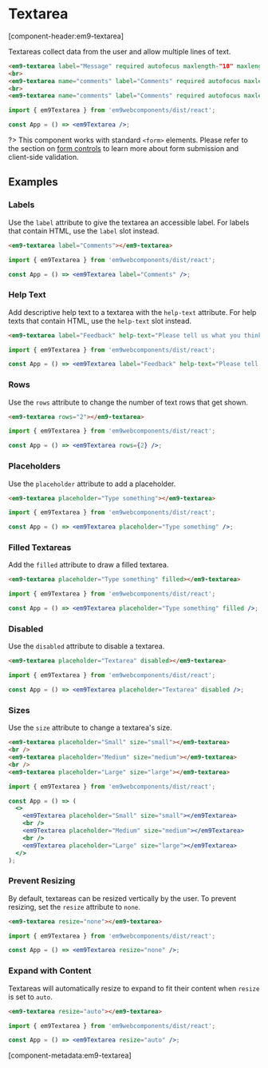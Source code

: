 # Textarea

[component-header:em9-textarea]

Textareas collect data from the user and allow multiple lines of text.

```html preview
<em9-textarea label="Message" required autofocus maxlength-"10" maxlength-"15" help-text="This is a error message." size="small"></em9-textarea>
<br>
<em9-textarea name="comments" label="Comments" required autofocus maxlength-"10" maxlength-"15" help-text="This is a error message." size="medium" filled></em9-textarea>
<br>
<em9-textarea name="comments" label="Comments" required autofocus maxlength-"10" maxlength-"15" help-text="This is a error message." size="large" lineStyled></em9-textarea>
```

```jsx react
import { em9Textarea } from 'em9webcomponents/dist/react';

const App = () => <em9Textarea />;
```

?> This component works with standard `<form>` elements. Please refer to the section on [form controls](/getting-started/form-controls) to learn more about form submission and client-side validation.

## Examples

### Labels

Use the `label` attribute to give the textarea an accessible label. For labels that contain HTML, use the `label` slot instead.

```html preview
<em9-textarea label="Comments"></em9-textarea>
```

```jsx react
import { em9Textarea } from 'em9webcomponents/dist/react';

const App = () => <em9Textarea label="Comments" />;
```

### Help Text

Add descriptive help text to a textarea with the `help-text` attribute. For help texts that contain HTML, use the `help-text` slot instead.

```html preview
<em9-textarea label="Feedback" help-text="Please tell us what you think."> </em9-textarea>
```

```jsx react
import { em9Textarea } from 'em9webcomponents/dist/react';

const App = () => <em9Textarea label="Feedback" help-text="Please tell us what you think." />;
```

### Rows

Use the `rows` attribute to change the number of text rows that get shown.

```html preview
<em9-textarea rows="2"></em9-textarea>
```

```jsx react
import { em9Textarea } from 'em9webcomponents/dist/react';

const App = () => <em9Textarea rows={2} />;
```

### Placeholders

Use the `placeholder` attribute to add a placeholder.

```html preview
<em9-textarea placeholder="Type something"></em9-textarea>
```

```jsx react
import { em9Textarea } from 'em9webcomponents/dist/react';

const App = () => <em9Textarea placeholder="Type something" />;
```

### Filled Textareas

Add the `filled` attribute to draw a filled textarea.

```html preview
<em9-textarea placeholder="Type something" filled></em9-textarea>
```

```jsx react
import { em9Textarea } from 'em9webcomponents/dist/react';

const App = () => <em9Textarea placeholder="Type something" filled />;
```

### Disabled

Use the `disabled` attribute to disable a textarea.

```html preview
<em9-textarea placeholder="Textarea" disabled></em9-textarea>
```

```jsx react
import { em9Textarea } from 'em9webcomponents/dist/react';

const App = () => <em9Textarea placeholder="Textarea" disabled />;
```

### Sizes

Use the `size` attribute to change a textarea's size.

```html preview
<em9-textarea placeholder="Small" size="small"></em9-textarea>
<br />
<em9-textarea placeholder="Medium" size="medium"></em9-textarea>
<br />
<em9-textarea placeholder="Large" size="large"></em9-textarea>
```

```jsx react
import { em9Textarea } from 'em9webcomponents/dist/react';

const App = () => (
  <>
    <em9Textarea placeholder="Small" size="small"></em9Textarea>
    <br />
    <em9Textarea placeholder="Medium" size="medium"></em9Textarea>
    <br />
    <em9Textarea placeholder="Large" size="large"></em9Textarea>
  </>
);
```

### Prevent Resizing

By default, textareas can be resized vertically by the user. To prevent resizing, set the `resize` attribute to `none`.

```html preview
<em9-textarea resize="none"></em9-textarea>
```

```jsx react
import { em9Textarea } from 'em9webcomponents/dist/react';

const App = () => <em9Textarea resize="none" />;
```

### Expand with Content

Textareas will automatically resize to expand to fit their content when `resize` is set to `auto`.

```html preview
<em9-textarea resize="auto"></em9-textarea>
```

```jsx react
import { em9Textarea } from 'em9webcomponents/dist/react';

const App = () => <em9Textarea resize="auto" />;
```

[component-metadata:em9-textarea]
